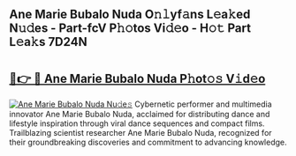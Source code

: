 ## Ane Marie Bubalo Nuda O𝚗𝚕yf𝚊ns L𝚎a𝚔ed N𝚞𝚍es - Part-fcV P𝚑𝚘tos Vi𝚍𝚎o - H𝚘𝚝 Part L𝚎a𝚔s 7D24N

# <h2><a href="http://kfc2m5.oniu.top/?m=Ane+Marie+Bubalo+Nuda">🔗👉 🔴 Ane Marie Bubalo Nuda P𝚑ot𝚘𝚜 V𝚒d𝚎o</a></h2>

[![Ane Marie Bubalo Nuda Nu𝚍e𝚜](https://i.imgur.com/0qMVB7G.gif)](http://kfc2m5.oniu.top/?m=Ane+Marie+Bubalo+Nuda)
Cybernetic performer and multimedia innovator Ane Marie Bubalo Nuda, acclaimed for distributing dance and lifestyle inspiration through viral dance sequences and compact films. Trailblazing scientist researcher Ane Marie Bubalo Nuda, recognized for their groundbreaking discoveries and commitment to advancing knowledge.  
